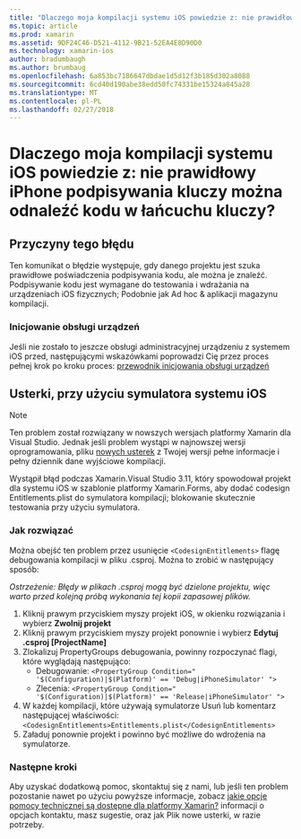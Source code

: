 ```yaml
---
title: "Dlaczego moja kompilacji systemu iOS powiedzie z: nie prawidłowy iPhone podpisywania kluczy można odnaleźć kodu w łańcuchu kluczy?"
ms.topic: article
ms.prod: xamarin
ms.assetid: 9DF24C46-D521-4112-9B21-52EA4E8D90D0
ms.technology: xamarin-ios
author: bradumbaugh
ms.author: brumbaug
ms.openlocfilehash: 6a853bc7186647dbdae1d5d12f3b185d302a8088
ms.sourcegitcommit: 6cd40d190abe38edd50fc74331be15324a845a28
ms.translationtype: MT
ms.contentlocale: pl-PL
ms.lasthandoff: 02/27/2018
---
```

# <a name="why-does-my-ios-build-fail-with-no-valid-iphone-code-signing-keys-found-in-keychain"></a>Dlaczego moja kompilacji systemu iOS powiedzie z: nie prawidłowy iPhone podpisywania kluczy można odnaleźć kodu w łańcuchu kluczy?

## <a name="cause-of-the-error"></a>Przyczyny tego błędu
Ten komunikat o błędzie występuje, gdy danego projektu jest szuka prawidłowe poświadczenia podpisywania kodu, ale można je znaleźć. Podpisywanie kodu jest wymagane do testowania i wdrażania na urządzeniach iOS fizycznych; Podobnie jak Ad hoc & aplikacji magazynu kompilacji. 


### <a name="provisioning-devices"></a>Inicjowanie obsługi urządzeń
Jeśli nie zostało to jeszcze obsługi administracyjnej urządzeniu z systemem iOS przed, następującymi wskazówkami poprowadzi Cię przez proces pełnej krok po kroku proces: [przewodnik inicjowania obsługi urządzeń](~/ios/get-started/installation/device-provisioning/index.md)


## <a name="bug-when-using-ios-simulator"></a>Usterki, przy użyciu symulatora systemu iOS

> [!NOTE]
> Ten problem został rozwiązany w nowszych wersjach platformy Xamarin dla Visual Studio. Jednak jeśli problem wystąpi w najnowszej wersji oprogramowania, pliku [nowych usterek](~/cross-platform/troubleshooting/questions/howto-file-bug.md) z Twojej wersji pełne informacje i pełny dziennik dane wyjściowe kompilacji.


Wystąpił błąd podczas Xamarin.Visual Studio 3.11, który spowodował projekt dla systemu iOS w szablonie platformy Xamarin.Forms, aby dodać codesign Entitlements.plist do symulatora kompilacji; blokowanie skutecznie testowania przy użyciu symulatora.

### <a name="how-to-fix"></a>Jak rozwiązać
Można obejść ten problem przez usunięcie `<CodesignEntitlements>` flagę debugowania kompilacji w pliku .csproj. Można to zrobić w następujący sposób:

*Ostrzeżenie: Błędy w plikach .csproj mogą być dzielone projektu, więc warto przed kolejną próbą wykonania tej kopii zapasowej plików.*

1. Kliknij prawym przyciskiem myszy projekt iOS, w okienku rozwiązania i wybierz **Zwolnij projekt**
2. Kliknij prawym przyciskiem myszy projekt ponownie i wybierz **Edytuj .csproj [ProjectName]**
3. Zlokalizuj PropertyGroups debugowania, powinny rozpoczynać flagi, które wyglądają następująco:
   - Debugowanie: `<PropertyGroup Condition=" '$(Configuration)|$(Platform)' == 'Debug|iPhoneSimulator' ">`
   - Zlecenia: `<PropertyGroup Condition=" '$(Configuration)|$(Platform)' == 'Release|iPhoneSimulator' ">`
4. W każdej kompilacji, które używają symulatorze Usuń lub komentarz następującej właściwości: `<CodesignEntitlements>Entitlements.plist</CodesignEntitlements>`
5. Załaduj ponownie projekt i powinno być możliwe do wdrożenia na symulatorze.

### <a name="next-steps"></a>Następne kroki
Aby uzyskać dodatkową pomoc, skontaktuj się z nami, lub jeśli ten problem pozostanie nawet po użyciu powyższe informacje, zobacz [jakie opcje pomocy technicznej są dostępne dla platformy Xamarin?](~/cross-platform/troubleshooting/support-options.md) informacji o opcjach kontaktu, masz sugestie, oraz jak Plik nowe usterki, w razie potrzeby. 
